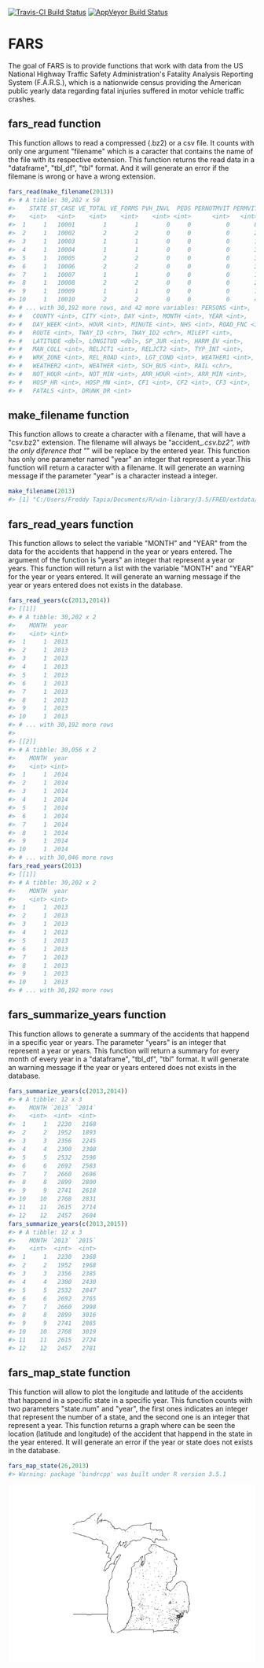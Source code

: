 <!-- README.md is generated from README.Rmd. Please edit that file -->
[![Travis-CI Build Status](https://travis-ci.org/Fr3ddy1/FRED.svg?branch=master)](https://travis-ci.org/Fr3ddy1/FRED) [![AppVeyor Build Status](https://ci.appveyor.com/api/projects/status/github/Fr3ddy1/FRED?branch=master&svg=true)](https://ci.appveyor.com/project/Fr3ddy1/FRED)

FARS
====

The goal of FARS is to provide functions that work with data from the US National Highway Traffic Safety Administration's Fatality Analysis Reporting System (F.A.R.S.), which is a nationwide census providing the American public yearly data regarding fatal injuries suffered in motor vehicle traffic crashes.

fars\_read function
-------------------

This function allows to read a compressed (.bz2) or a csv file. It counts with only one argument "filename" which is a caracter that contains the name of the file with its respective extension. This function returns the read data in a "dataframe", "tbl\_df", "tbl" format. And it will generate an error if the filemane is wrong or have a wrong extension.

``` r
fars_read(make_filename(2013))
#> # A tibble: 30,202 x 50
#>    STATE ST_CASE VE_TOTAL VE_FORMS PVH_INVL  PEDS PERNOTMVIT PERMVIT
#>    <int>   <int>    <int>    <int>    <int> <int>      <int>   <int>
#>  1     1   10001        1        1        0     0          0       8
#>  2     1   10002        2        2        0     0          0       2
#>  3     1   10003        1        1        0     0          0       1
#>  4     1   10004        1        1        0     0          0       3
#>  5     1   10005        2        2        0     0          0       3
#>  6     1   10006        2        2        0     0          0       3
#>  7     1   10007        1        1        0     0          0       1
#>  8     1   10008        2        2        0     0          0       2
#>  9     1   10009        1        1        0     0          0       1
#> 10     1   10010        2        2        0     0          0       4
#> # ... with 30,192 more rows, and 42 more variables: PERSONS <int>,
#> #   COUNTY <int>, CITY <int>, DAY <int>, MONTH <int>, YEAR <int>,
#> #   DAY_WEEK <int>, HOUR <int>, MINUTE <int>, NHS <int>, ROAD_FNC <int>,
#> #   ROUTE <int>, TWAY_ID <chr>, TWAY_ID2 <chr>, MILEPT <int>,
#> #   LATITUDE <dbl>, LONGITUD <dbl>, SP_JUR <int>, HARM_EV <int>,
#> #   MAN_COLL <int>, RELJCT1 <int>, RELJCT2 <int>, TYP_INT <int>,
#> #   WRK_ZONE <int>, REL_ROAD <int>, LGT_COND <int>, WEATHER1 <int>,
#> #   WEATHER2 <int>, WEATHER <int>, SCH_BUS <int>, RAIL <chr>,
#> #   NOT_HOUR <int>, NOT_MIN <int>, ARR_HOUR <int>, ARR_MIN <int>,
#> #   HOSP_HR <int>, HOSP_MN <int>, CF1 <int>, CF2 <int>, CF3 <int>,
#> #   FATALS <int>, DRUNK_DR <int>
```

make\_filename function
-----------------------

This function allows to create a character with a filename, that will have a "csv.bz2" extension. The filename will always be "accident\_*.csv.bz2", with the only diference that "*" will be replace by the entered year. This function has only one parameter named "year" an integer that represent a year.This function will return a caracter with a filename. It will generate an warning message if the parameter "year" is a character instead a integer.

``` r
make_filename(2013)
#> [1] "C:/Users/Freddy Tapia/Documents/R/win-library/3.5/FRED/extdata/accident_2013.csv.bz2"
```

fars\_read\_years function
--------------------------

This function allows to select the variable "MONTH" and "YEAR" from the data for the accidents that happend in the year or years entered. The argument of the function is "years" an integer that represent a year or years. This function will return a list with the variable "MONTH" and "YEAR" for the year or years entered. It will generate an warning message if the year or years entered does not exists in the database.

``` r
fars_read_years(c(2013,2014))
#> [[1]]
#> # A tibble: 30,202 x 2
#>    MONTH  year
#>    <int> <int>
#>  1     1  2013
#>  2     1  2013
#>  3     1  2013
#>  4     1  2013
#>  5     1  2013
#>  6     1  2013
#>  7     1  2013
#>  8     1  2013
#>  9     1  2013
#> 10     1  2013
#> # ... with 30,192 more rows
#> 
#> [[2]]
#> # A tibble: 30,056 x 2
#>    MONTH  year
#>    <int> <int>
#>  1     1  2014
#>  2     1  2014
#>  3     1  2014
#>  4     1  2014
#>  5     1  2014
#>  6     1  2014
#>  7     1  2014
#>  8     1  2014
#>  9     1  2014
#> 10     1  2014
#> # ... with 30,046 more rows
fars_read_years(2013)
#> [[1]]
#> # A tibble: 30,202 x 2
#>    MONTH  year
#>    <int> <int>
#>  1     1  2013
#>  2     1  2013
#>  3     1  2013
#>  4     1  2013
#>  5     1  2013
#>  6     1  2013
#>  7     1  2013
#>  8     1  2013
#>  9     1  2013
#> 10     1  2013
#> # ... with 30,192 more rows
```

fars\_summarize\_years function
-------------------------------

This function allows to generate a summary of the accidents that happend in a specific year or years. The parameter "years" is an integer that represent a year or years. This function will return a summary for every month of every year in a "dataframe", "tbl\_df", "tbl" format. It will generate an warning message if the year or years entered does not exists in the database.

``` r
fars_summarize_years(c(2013,2014))
#> # A tibble: 12 x 3
#>    MONTH `2013` `2014`
#>    <int>  <int>  <int>
#>  1     1   2230   2168
#>  2     2   1952   1893
#>  3     3   2356   2245
#>  4     4   2300   2308
#>  5     5   2532   2596
#>  6     6   2692   2583
#>  7     7   2660   2696
#>  8     8   2899   2800
#>  9     9   2741   2618
#> 10    10   2768   2831
#> 11    11   2615   2714
#> 12    12   2457   2604
fars_summarize_years(c(2013,2015))
#> # A tibble: 12 x 3
#>    MONTH `2013` `2015`
#>    <int>  <int>  <int>
#>  1     1   2230   2368
#>  2     2   1952   1968
#>  3     3   2356   2385
#>  4     4   2300   2430
#>  5     5   2532   2847
#>  6     6   2692   2765
#>  7     7   2660   2998
#>  8     8   2899   3016
#>  9     9   2741   2865
#> 10    10   2768   3019
#> 11    11   2615   2724
#> 12    12   2457   2781
```

fars\_map\_state function
-------------------------

This function will allow to plot the longitude and latitude of the accidents that happend in a specific state in a specific year. This function counts with two parameters "state.num" and "year", the first ones indicates an integer that represent the number of a state, and the second one is an integer that represent a year. This function returns a graph where can be seen the location (latitude and longitude) of the accident that happend in the state in the year entered. It will generate an error if the year or state does not exists in the database.

``` r
fars_map_state(26,2013)
#> Warning: package 'bindrcpp' was built under R version 3.5.1
```

![](README-unnamed-chunk-7-1.png)
